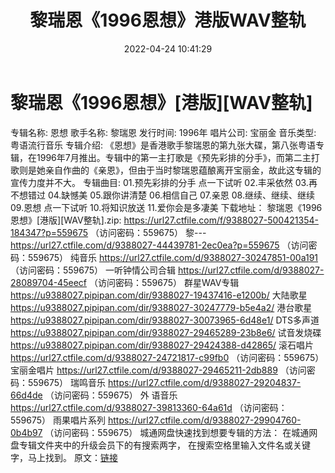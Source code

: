 ﻿---
title: 黎瑞恩《1996恩想》港版WAV整轨
date: 2022-04-24 10:41:29
categories: WAV车载音乐、镜像
tags: 国语流行
---
# 黎瑞恩《1996恩想》[港版][WAV整轨]

专辑名称: 恩想
歌手名称: 黎瑞恩
发行时间: 1996年
唱片公司: 宝丽金
音乐类型: 粤语流行音乐
专辑介绍:
《恩想》是香港歌手黎瑞恩的第九张大碟，第八张粤语专辑，在1996年7月推出。专辑中的第一主打歌是《预先彩排的分手》，而第二主打歌则是她亲自作曲的《亲恩》，但由于当时黎瑞恩蕴酿离开宝丽金，故此这专辑的宣传力度并不大。
专辑曲目:
01.预先彩排的分手
点一下试听
02.丰采依然
03.再不想错过
04.缺憾美
05.跟你讲清楚
06.相信自己
07.亲恩
08.继续、继续、继续
09.恩想
点一下试听
10.将知识放送
11.爱你会是多凄美
下载地址：
黎瑞恩《1996 恩想》[港版][WAV整轨].zip: https://url27.ctfile.com/f/9388027-500421354-184347?p=559675
（访问密码：559675）
黎---
https://url27.ctfile.com/d/9388027-44439781-2ec0ea?p=559675
（访问密码：559675）
纯音乐
https://url27.ctfile.com/d/9388027-30247851-00a191
（访问密码：559675）
一听钟情公司合辑
https://url27.ctfile.com/d/9388027-28089704-45eecf
（访问密码：559675）
群星WAV专辑
https://u9388027.pipipan.com/dir/9388027-19437416-e1200b/
大陆歌星
https://u9388027.pipipan.com/dir/9388027-30247779-b5e4a2/
港台歌星
https://u9388027.pipipan.com/dir/9388027-30073965-6d48e1/
DTS多声道
https://u9388027.pipipan.com/dir/9388027-29465289-23b8e6/
试音发烧碟
https://u9388027.pipipan.com/dir/9388027-29424388-d42865/
滚石唱片
https://url27.ctfile.com/d/9388027-24721817-c99fb0
（访问密码：559675）
宝丽金唱片
https://url27.ctfile.com/d/9388027-29465211-2db889
（访问密码：559675）
瑞鸣音乐
https://url27.ctfile.com/d/9388027-29204837-66d4de
（访问密码：559675）
外
语音乐
https://url27.ctfile.com/d/9388027-39813360-64a61d
（访问密码：559675）
雨果唱片系列
https://url27.ctfile.com/d/9388027-29904760-0b4b97
（访问密码：559675）
城通网盘快速找到想要专辑的方法：
在城通网盘专辑文件夹中的升级会员下的有搜索两字，
在搜索空格里输入文件名或关键字，马上找到。
原文：[链接](https://blog.sina.com.cn/s/blog_1647c7e7601030wu4.html)